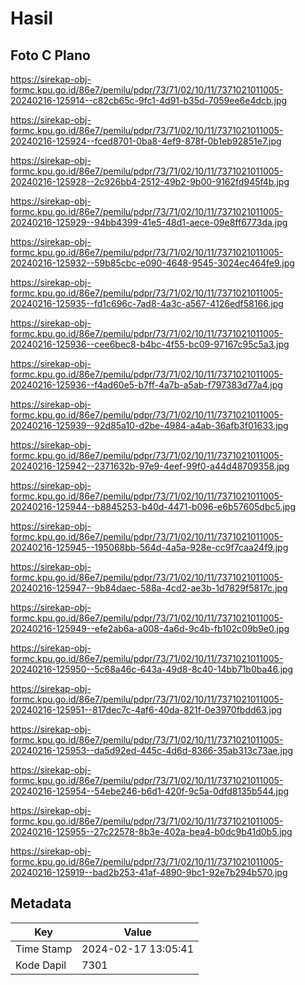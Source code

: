 # Hasil

## Foto C Plano

https://sirekap-obj-formc.kpu.go.id/86e7/pemilu/pdpr/73/71/02/10/11/7371021011005-20240216-125914--c82cb65c-9fc1-4d91-b35d-7059ee6e4dcb.jpg

https://sirekap-obj-formc.kpu.go.id/86e7/pemilu/pdpr/73/71/02/10/11/7371021011005-20240216-125924--fced8701-0ba8-4ef9-878f-0b1eb92851e7.jpg

https://sirekap-obj-formc.kpu.go.id/86e7/pemilu/pdpr/73/71/02/10/11/7371021011005-20240216-125928--2c926bb4-2512-49b2-9b00-9162fd945f4b.jpg

https://sirekap-obj-formc.kpu.go.id/86e7/pemilu/pdpr/73/71/02/10/11/7371021011005-20240216-125929--94bb4399-41e5-48d1-aece-09e8ff6773da.jpg

https://sirekap-obj-formc.kpu.go.id/86e7/pemilu/pdpr/73/71/02/10/11/7371021011005-20240216-125932--59b85cbc-e090-4648-9545-3024ec464fe9.jpg

https://sirekap-obj-formc.kpu.go.id/86e7/pemilu/pdpr/73/71/02/10/11/7371021011005-20240216-125935--fd1c696c-7ad8-4a3c-a567-4126edf58166.jpg

https://sirekap-obj-formc.kpu.go.id/86e7/pemilu/pdpr/73/71/02/10/11/7371021011005-20240216-125936--cee6bec8-b4bc-4f55-bc09-97167c95c5a3.jpg

https://sirekap-obj-formc.kpu.go.id/86e7/pemilu/pdpr/73/71/02/10/11/7371021011005-20240216-125936--f4ad60e5-b7ff-4a7b-a5ab-f797383d77a4.jpg

https://sirekap-obj-formc.kpu.go.id/86e7/pemilu/pdpr/73/71/02/10/11/7371021011005-20240216-125939--92d85a10-d2be-4984-a4ab-36afb3f01633.jpg

https://sirekap-obj-formc.kpu.go.id/86e7/pemilu/pdpr/73/71/02/10/11/7371021011005-20240216-125942--2371632b-97e9-4eef-99f0-a44d48709358.jpg

https://sirekap-obj-formc.kpu.go.id/86e7/pemilu/pdpr/73/71/02/10/11/7371021011005-20240216-125944--b8845253-b40d-4471-b096-e6b57605dbc5.jpg

https://sirekap-obj-formc.kpu.go.id/86e7/pemilu/pdpr/73/71/02/10/11/7371021011005-20240216-125945--195068bb-564d-4a5a-928e-cc9f7caa24f9.jpg

https://sirekap-obj-formc.kpu.go.id/86e7/pemilu/pdpr/73/71/02/10/11/7371021011005-20240216-125947--9b84daec-588a-4cd2-ae3b-1d7829f5817c.jpg

https://sirekap-obj-formc.kpu.go.id/86e7/pemilu/pdpr/73/71/02/10/11/7371021011005-20240216-125949--efe2ab6a-a008-4a6d-9c4b-fb102c09b9e0.jpg

https://sirekap-obj-formc.kpu.go.id/86e7/pemilu/pdpr/73/71/02/10/11/7371021011005-20240216-125950--5c68a46c-643a-49d8-8c40-14bb71b0ba46.jpg

https://sirekap-obj-formc.kpu.go.id/86e7/pemilu/pdpr/73/71/02/10/11/7371021011005-20240216-125951--817dec7c-4af6-40da-821f-0e3970fbdd63.jpg

https://sirekap-obj-formc.kpu.go.id/86e7/pemilu/pdpr/73/71/02/10/11/7371021011005-20240216-125953--da5d92ed-445c-4d6d-8366-35ab313c73ae.jpg

https://sirekap-obj-formc.kpu.go.id/86e7/pemilu/pdpr/73/71/02/10/11/7371021011005-20240216-125954--54ebe246-b6d1-420f-9c5a-0dfd8135b544.jpg

https://sirekap-obj-formc.kpu.go.id/86e7/pemilu/pdpr/73/71/02/10/11/7371021011005-20240216-125955--27c22578-8b3e-402a-bea4-b0dc9b41d0b5.jpg

https://sirekap-obj-formc.kpu.go.id/86e7/pemilu/pdpr/73/71/02/10/11/7371021011005-20240216-125919--bad2b253-41af-4890-9bc1-92e7b294b570.jpg


## Metadata

| Key        | Value               |
| ---------- | ------------------- |
| Time Stamp | 2024-02-17 13:05:41 |
| Kode Dapil | 7301                |



